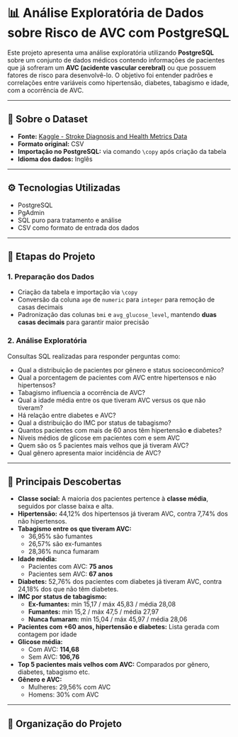 # 📊 Análise Exploratória de Dados sobre Risco de AVC com PostgreSQL

Este projeto apresenta uma análise exploratória utilizando **PostgreSQL** sobre um conjunto de dados médicos contendo informações de pacientes que já sofreram um **AVC (acidente vascular cerebral)** ou que possuem fatores de risco para desenvolvê-lo. O objetivo foi entender padrões e correlações entre variáveis como hipertensão, diabetes, tabagismo e idade, com a ocorrência de AVC.

---

## 📁 Sobre o Dataset

- **Fonte:** [Kaggle - Stroke Diagnosis and Health Metrics Data](https://www.kaggle.com/datasets/fedesoriano/stroke-prediction-dataset)
- **Formato original:** CSV
- **Importação no PostgreSQL:** via comando `\copy` após criação da tabela
- **Idioma dos dados:** Inglês

---

## ⚙️ Tecnologias Utilizadas

- PostgreSQL
- PgAdmin
- SQL puro para tratamento e análise
- CSV como formato de entrada dos dados

---

## 🔧 Etapas do Projeto

### 1. Preparação dos Dados

- Criação da tabela e importação via `\copy`
- Conversão da coluna `age` de `numeric` para `integer` para remoção de casas decimais
- Padronização das colunas `bmi` e `avg_glucose_level`, mantendo **duas casas decimais** para garantir maior precisão

### 2. Análise Exploratória

Consultas SQL realizadas para responder perguntas como:

- Qual a distribuição de pacientes por gênero e status socioeconômico?
- Qual a porcentagem de pacientes com AVC entre hipertensos e não hipertensos?
- Tabagismo influencia a ocorrência de AVC?
- Qual a idade média entre os que tiveram AVC versus os que não tiveram?
- Há relação entre diabetes e AVC?
- Qual a distribuição do IMC por status de tabagismo?
- Quantos pacientes com mais de 60 anos têm hipertensão **e** diabetes?
- Níveis médios de glicose em pacientes com e sem AVC
- Quem são os 5 pacientes mais velhos que já tiveram AVC?
- Qual gênero apresenta maior incidência de AVC?

---

## 📌 Principais Descobertas

- **Classe social:** A maioria dos pacientes pertence à **classe média**, seguidos por classe baixa e alta.
- **Hipertensão:** 44,12% dos hipertensos já tiveram AVC, contra 7,74% dos não hipertensos.
- **Tabagismo entre os que tiveram AVC:**
  - 36,95% são fumantes
  - 26,57% são ex-fumantes
  - 28,36% nunca fumaram
- **Idade média:**
  - Pacientes com AVC: **75 anos**
  - Pacientes sem AVC: **67 anos**
- **Diabetes:** 52,76% dos pacientes com diabetes já tiveram AVC, contra 24,18% dos que não têm diabetes.
- **IMC por status de tabagismo:**
  - **Ex-fumantes:** min 15,17 / máx 45,83 / média 28,08
  - **Fumantes:** min 15,2 / máx 47,5 / média 27,97
  - **Nunca fumaram:** min 15,04 / máx 45,97 / média 28,06
- **Pacientes com +60 anos, hipertensão e diabetes:** Lista gerada com contagem por idade
- **Glicose média:**
  - Com AVC: **114,68**
  - Sem AVC: **106,76**
- **Top 5 pacientes mais velhos com AVC:** Comparados por gênero, diabetes, tabagismo etc.
- **Gênero e AVC:**
  - Mulheres: 29,56% com AVC
  - Homens: 30% com AVC

---

## 📂 Organização do Projeto

